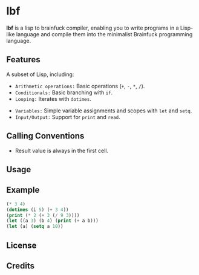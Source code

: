 # lbf
**lbf** is a lisp to brainfuck compiler, enabling you to write programs in a Lisp-like language and compile them into the minimalist Brainfuck programming language.
## Features
A subset of Lisp, including:
- `Arithmetic operations:` Basic operations (`+`, `-`, `*`, `/`).
- `Conditionals:` Basic branching with `if`.
- `Looping:` Iterates with `dotimes`.
<!--
- Functions: Define reusable functions using defun.
-->
- `Variables:` Simple variable assignments and scopes with `let` and `setq`.
- `Input/Output:` Support for `print` and `read`.

## Calling Conventions
- Result value is always in the first cell.
## Usage

## Example
```lisp
(* 3 4)
(dotimes (i 5) (+ 3 4))
(print (* 2 (+ 3 (/ 9 3))))
(let ((a 3) (b 4) (print (+ a b)))
(let (a) (setq a 10))

```

## License

## Credits
